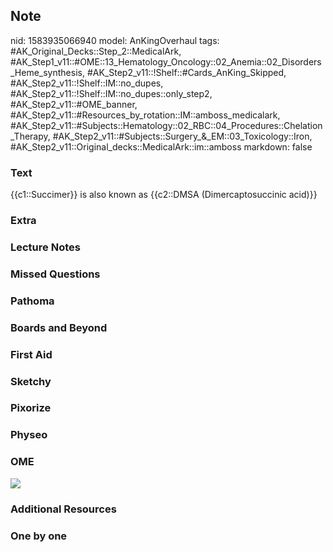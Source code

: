 ## Note
nid: 1583935066940
model: AnKingOverhaul
tags: #AK_Original_Decks::Step_2::MedicalArk, #AK_Step1_v11::#OME::13_Hematology_Oncology::02_Anemia::02_Disorders_Heme_synthesis, #AK_Step2_v11::!Shelf::#Cards_AnKing_Skipped, #AK_Step2_v11::!Shelf::IM::no_dupes, #AK_Step2_v11::!Shelf::IM::no_dupes::only_step2, #AK_Step2_v11::#OME_banner, #AK_Step2_v11::#Resources_by_rotation::IM::amboss_medicalark, #AK_Step2_v11::#Subjects::Hematology::02_RBC::04_Procedures::Chelation_Therapy, #AK_Step2_v11::#Subjects::Surgery_&_EM::03_Toxicology::Iron, #AK_Step2_v11::Original_decks::MedicalArk::im::amboss
markdown: false

### Text
{{c1::Succimer}} is also known as {{c2::DMSA (Dimercaptosuccinic acid)}}

### Extra


### Lecture Notes


### Missed Questions


### Pathoma


### Boards and Beyond


### First Aid


### Sketchy


### Pixorize


### Physeo


### OME
<div class="ome-widget">
  <a href="https://onlinemeded.org?ref=anki"><img src=
  "_OME_AnkiFlashcards_General_7.png"></a>
</div>

### Additional Resources


### One by one

